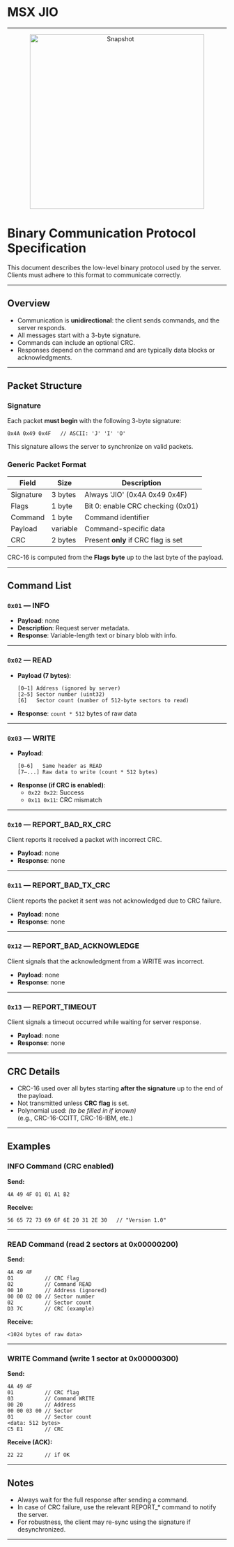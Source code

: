 # MSX JIO

---


<p align="center">
  <img src="./readme_resources/snapshot.png" alt="Snapshot" width="400"/>
</p>

# Binary Communication Protocol Specification

This document describes the low-level binary protocol used by the server. Clients must adhere to this format to communicate correctly.

---

## Overview

- Communication is **unidirectional**: the client sends commands, and the server responds.
- All messages start with a 3-byte signature.
- Commands can include an optional CRC.
- Responses depend on the command and are typically data blocks or acknowledgments.

---

## Packet Structure

### Signature

Each packet **must begin** with the following 3-byte signature:

```
0x4A 0x49 0x4F   // ASCII: 'J' 'I' 'O'
```

This signature allows the server to synchronize on valid packets.

### Generic Packet Format

| Field     | Size        | Description                                  |
|-----------|-------------|----------------------------------------------|
| Signature | 3 bytes     | Always 'JIO' (0x4A 0x49 0x4F)                |
| Flags     | 1 byte      | Bit 0: enable CRC checking (0x01)           |
| Command   | 1 byte      | Command identifier                           |
| Payload   | variable    | Command-specific data                        |
| CRC       | 2 bytes     | Present **only** if CRC flag is set          |

CRC-16 is computed from the **Flags byte** up to the last byte of the payload.

---

## Command List

### `0x01` — INFO

- **Payload**: none
- **Description**: Request server metadata.
- **Response**: Variable-length text or binary blob with info.

---

### `0x02` — READ

- **Payload (7 bytes)**:
  ```
  [0–1] Address (ignored by server)
  [2–5] Sector number (uint32)
  [6]   Sector count (number of 512-byte sectors to read)
  ```
- **Response**: `count * 512` bytes of raw data

---

### `0x03` — WRITE

- **Payload**:
  ```
  [0–6]   Same header as READ
  [7–...] Raw data to write (count * 512 bytes)
  ```
- **Response (if CRC is enabled)**:
  - `0x22 0x22`: Success
  - `0x11 0x11`: CRC mismatch

---

### `0x10` — REPORT_BAD_RX_CRC

Client reports it received a packet with incorrect CRC.

- **Payload**: none
- **Response**: none

---

### `0x11` — REPORT_BAD_TX_CRC

Client reports the packet it sent was not acknowledged due to CRC failure.

- **Payload**: none
- **Response**: none

---

### `0x12` — REPORT_BAD_ACKNOWLEDGE

Client signals that the acknowledgment from a WRITE was incorrect.

- **Payload**: none
- **Response**: none

---

### `0x13` — REPORT_TIMEOUT

Client signals a timeout occurred while waiting for server response.

- **Payload**: none
- **Response**: none

---

## CRC Details

- CRC-16 used over all bytes starting **after the signature** up to the end of the payload.
- Not transmitted unless **CRC flag** is set.
- Polynomial used: _(to be filled in if known)_  
  (e.g., CRC-16-CCITT, CRC-16-IBM, etc.)

---

## Examples

### INFO Command (CRC enabled)

**Send:**
```
4A 49 4F 01 01 A1 B2
```

**Receive:**
```
56 65 72 73 69 6F 6E 20 31 2E 30   // "Version 1.0"
```

---

### READ Command (read 2 sectors at 0x00000200)

**Send:**
```
4A 49 4F
01          // CRC flag
02          // Command READ
00 10       // Address (ignored)
00 00 02 00 // Sector number
02          // Sector count
D3 7C       // CRC (example)
```

**Receive:**
```
<1024 bytes of raw data>
```

---

### WRITE Command (write 1 sector at 0x00000300)

**Send:**
```
4A 49 4F
01          // CRC flag
03          // Command WRITE
00 20       // Address
00 00 03 00 // Sector
01          // Sector count
<data: 512 bytes>
C5 E1       // CRC
```

**Receive (ACK):**
```
22 22       // if OK
```

---

## Notes

- Always wait for the full response after sending a command.
- In case of CRC failure, use the relevant REPORT_* command to notify the server.
- For robustness, the client may re-sync using the signature if desynchronized.

---
